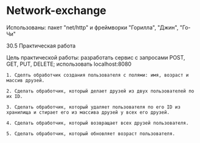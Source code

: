 # Network-exchange
Использованы: пакет "net/http" и фреймворки "Горилла", "Джин", "Го-Чи"

30.5 Практическая работа

Цель практической работы: 
разработать сервис с запросами POST, GET, PUT, DELETE;
использовать localhost:8080

    1. Сделть обработчик создания пользователя с полями: имя, возраст и массив друзей.
    
    2. Сделать обработчик, который делает друзей из двух пользователей по их ID.
        
    3. Сделать обработчик, который удаляет пользователя по его ID из хранилища и стирает его из массива друзей у всех его друзей.
       
    4. Сделать обработчик, который возвращает всех друзей пользователя.
       
    5. Сделать обработчик, который обновляет возраст пользователя.
